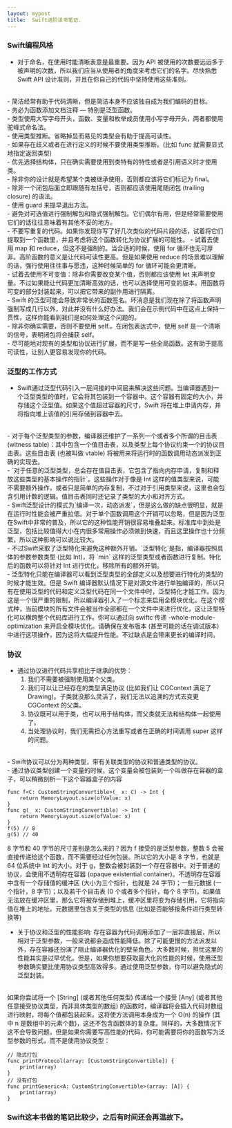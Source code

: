 ```yaml
---
layout: mypost
title:  Swift进阶读书笔记.
---
```


### Swift编程风格

- 对于命名，在使用时能清晰表意是最重要。因为 API 被使用的次数要远远多于被声明的次数，所以我们应当从使用者的角度来考虑它们的名字。尽快熟悉 Swift API 设计准则，并且在你自己的代码中坚持使用这些准则。
<br />
- 简洁经常有助于代码清晰，但是简洁本身不应该独自成为我们编码的目标。
<br />
- 务必为函数添加文档注释 — 特别是泛型函数。
<br />
- 类型使用大写字母开头，函数、变量和枚举成员使用小写字母开头，两者都使用驼峰式命名法。
<br />
- 使用类型推断。省略掉显而易见的类型会有助于提高可读性。
<br />
- 如果存在歧义或者在进行定义的时候不要使用类型推断。(比如 func 就需要显式地指定返回类型)
<br />
- 优先选择结构体，只在确实需要使用到类特有的特性或者是引用语义时才使用类。
<br />
- 除非你的设计就是希望某个类被继承使用，否则都应该将它们标记为 final。
<br />
- 除非一个闭包后面立即跟随有左括号，否则都应该使用尾随闭包 (trailing closure) 的语法。
<br />
- 使用 guard 来提早退出方法。
<br />
- 避免对可选值进行强制解包和隐式强制解包。它们偶尔有用，但是经常需要使用它们的话往往意味着有其他不妥的地方。
<br />
- 不要写重复的代码。如果你发现你写了好几次类似的代码片段的话，试着将它们提取到一个函数里，并且考虑将这个函数转化为协议扩展的可能性。
- 试着去使用 map 和 reduce，但这不是强制的。当合适的时候，使用 for 循环也无可厚非。高阶函数的意义是让代码可读性更高。但是如果使用 reduce 的场景难以理解的话，强行使用往往事与愿违，这种时候简单的 for 循环可能会更清晰。
<br />
- 试着去使用不可变值：除非你需要改变某个值，否则都应该使用 let 来声明变量。不过如果能让代码更加清晰高效的话，也可以选择使用可变的版本。用函数将可变的部分封装起来，可以把它带来的副作用进行隔离。
<br />
- Swift 的泛型可能会导致非常长的函数签名。坏消息是我们现在除了将函数声明强制写成几行以外，对此并没有什么好办法。我们会在示例代码中在这点上保持一贯性，这样你能看到我们是如何处理这个问题的。
<br />
- 除非你确实需要，否则不要使用 self.。在闭包表达式中，使用 self 是一个清晰的信号，表明闭包将会捕获 self。
<br />
- 尽可能地对现有的类型和协议进行扩展，而不是写一些全局函数。这有助于提高可读性，让别人更容易发现你的代码。

### 泛型的工作方式

- Swift通过泛型代码引入一层间接的中间层来解决这些问题。当编译器遇到一个泛型类型的值时，它会将其包装到一个容器中。这个容器有固定的大小，并存储这个泛型值。如果这个值超过容器的尺寸，Swift 将在堆上申请内存，并将指向堆上该值的引用存储到容器中去。
<br />
- 对于每个泛型类型的参数，编译器还维护了一系列一个或者多个所谓的目击表 (witness table)：其中包含一个值目击表，以及类型上每个协议约束一个的协议目击表。这些目击表 (也被叫做 vtable) 将被用来将运行时的函数调用动态派发到正确的实现去。
<br />
- `对于任意的泛型类型，总会存在值目击表，它包含了指向内存申请，复制和释放这些类型的基本操作的指针`。这些操作对于像是 Int 这样的值类型来说，可能不需要额外操作，或者只是简单的内存复制，不过对于引用类型来说，这里也会包含引用计数的逻辑。值目击表同时还记录了类型的大小和对齐方式。
<br />
- Swift泛型设计的模式为`编译一次，动态派发`，但是这么做的缺点很明显，就是在运行时性能会被严重拉低。对于单个函数调用这个开销可以忽略，但是因为泛型在Swift中非常的普及，所以它的这种性能开销很容易堆叠起来。标准库中到处是泛型，包括比较值得大小在内很多常用操作必须做到快速，而且这里操作也十分频繁，所以这种影响可以说比较大。
<br />
- 不过Swift采取了泛型特化来避免这种额外开销。`泛型特化`是指，编译器按照具体的参数参数类型 (比如 Int)，将 `min<T>` 这样的泛型类型或者函数进行复制。特化后的函数可以将针对 Int 进行优化，移除所有的额外开销。
<br />
- 泛型特化只能在编译器可以看到泛型类型的全部定义以及想要进行特化的类型的时候才能生效。但是 Swift 编译器默认情况下是对源文件进行单独编译的，所以只有在使用泛型的代码和定义泛型代码在同一个文件中时，泛型特化才能工作。因为这是一个很严重的限制，所以编译器引入了一个标志来启用全模块优化。在这个模式种，当前模块的所有文件会被当作全部都在一个文件中来进行优化，这让泛型特化可以横跨整个代码库进行工作。你可以通过向 swiftc 传递 -whole-module-optimization 来开启全模块优化。请确保在发布版本 (甚至可能的话在调试版本) 中进行这项操作，因为这将大幅提升性能。不过缺点是会带来更长的编译时间。

### 协议

- 通过协议进行代码共享相比于继承的优势：
  1. 我们不需要被强制使用某个父类。
  2. 我们可以让已经存在的类型满足协议 (比如我们让 CGContext 满足了 Drawing)。子类就没那么灵活了，我们无法以追溯的方式去变更 CGContext 的父类。
  3. 协议既可以用于类，也可以用于结构体，而父类就无法和结构体一起使用了。
  4. 当处理协议时，我们无需担心方法重写或者在正确的时间调用 super 这样的问题。
<br />
- Swift协议可以分为两种类型，带有关联类型的协议和普通类型的协议。
<br />
- 通过协议类型创建一个变量的时候，这个变量会被包装到一个叫做存在容器的盒子，可以稍微剖析一下这个容器盒子的内容

```
func f<C: CustomStringConvertible>(_ x: C) -> Int {
    return MemoryLayout.size(ofValue: x)
}
func g(_ x: CustomStringConvertible) -> Int {
    return MemoryLayout.size(ofValue: x)
}
f(5) // 8
g(5) // 40
```

8 字节和 40 字节的尺寸差别是怎么来的？因为 f 接受的是泛型参数，整数 5 会被直接传递给这个函数，而不需要经过任何包装。所以它的大小是 8 字节，也就是 64 位系统中 Int 的大小。对于 g，整数会被封装到一个存在容器中。对于普通的协议，会使用不透明存在容器 (opaque existential container)。不透明存在容器中含有一个存储值的缓冲区 (大小为三个指针，也就是 24 字节)；一些元数据 (一个指针，8 字节)；以及若干个目击表 (0 个或者多个指针，每个 8 字节)。如果值无法放在缓冲区里，那么它将被存储到堆上，缓冲区里将变为存储引用，它将指向值在堆上的地址。元数据里包含关于类型的信息 (比如是否能够按条件进行类型转换等)


- 关于协议和泛型的性能影响:
存在容器为代码调用添加了一层非直接层，所以相对于泛型参数，一般来说都会造成性能降低。除了可能更慢的方法派发以外，存在容器还扮演了阻止编译器优化的壁垒角色。大多数时候，担忧这里的性能其实是过早优化。但是，如果你想要获取最大化的性能的时候，使用泛型参数确实要比使用协议类型高效得多。通过使用泛型参数，你可以避免隐式的泛型封装。
<br />
如果你尝试将一个 [String] (或者其他任何类型) 传递给一个接受 [Any] (或者其他任意接受协议类型，而非具体类型的数组) 的函数时，编译器将会插入代码对数组进行映射，将每个值都包装起来。这将使方法调用本身成为一个 O(n) 的操作 (其中 n 是数组中的元素个数)，这还不包含函数体的复杂度。同样的，大多数情况下这不会导致问题，但是如果你需要写高性能的代码，你可能需要将你的函数写为泛型参数的形式，而不是使用协议类型：

```
// 隐式打包
func printProtocol(array: [CustomStringConvertible]) {
    print(array)
}
// 没有打包
func printGeneric<A: CustomStringConvertible>(array: [A]) {
    print(array)
}
```

### Swift这本书做的笔记比较少，之后有时间还会再温故下。
